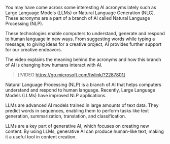 You may have come across some interesting AI acronyms lately such as Large Language Models (LLMs) or Natural Language Generation (NLG). These acronyms are a part of a branch of AI called Natural Language Processing (NLP). 

These technologies enable computers to understand, generate and respond to human language in new ways. From suggesting words while typing a message, to giving ideas for a creative project, AI provides further support for our creative endeavors. 

The video explains the meaning behind the acronyms and how this branch of AI is changing how humans interact with AI. 

> [!VIDEO https://go.microsoft.com/fwlink/?2287801]

Natural Language Processing (NLP) is a branch of AI that helps computers understand and respond to human language. Recently, Large Language Models (LLMs) have improved NLP applications.

LLMs are advanced AI models trained in large amounts of text data. They predict words in sequences, enabling them to perform tasks like text generation, summarization, translation, and classification.

LLMs are a key part of generative AI, which focuses on creating new content. By using LLMs, generative AI can produce human-like text, making it a useful tool in content creation.

